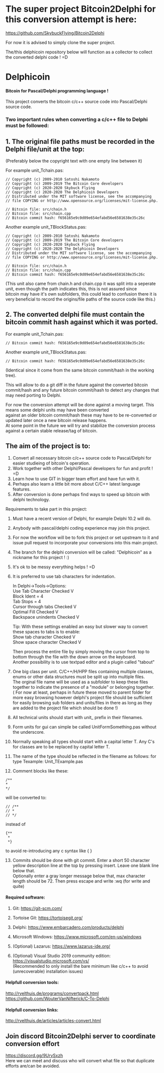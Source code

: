 # The super project Bitcoin2Delphi for this conversion attempt is here:  

https://github.com/SkybuckFlying/Bitcoin2Delphi  

For now it is advised to simply clone the super project.  

The/this delphicoin repository below will function as a collector to collect the converted delphi code ! =D  

# Delphicoin  

#### Bitcoin for Pascal/Delphi programming language !  

This project converts the bitcoin c/c++ source code into Pascal/Delphi source code.  

### Two important rules when converting a c/c++ file to Delphi must be followed:  

## 1. The original file paths must be recorded in the Delphi file/unit at the top:  

(Preferably below the copyright text with one empty line between it)  

For example unit_Tchain.pas:  

    // Copyright (c) 2009-2010 Satoshi Nakamoto
    // Copyright (c) 2009-2019 The Bitcoin Core developers
    // Copyright (c) 2020-2020 Skybuck Flying
    // Copyright (c) 2020-2020 The Delphicoin Developers
    // Distributed under the MIT software license, see the accompanying
    // file COPYING or http://www.opensource.org/licenses/mit-license.php.

    // Bitcoin file: src/chain.h
    // Bitcoin file: src/chain.cpp
    // Bitcoin commit hash: f656165e9c0d09e654efabd56e6581638e35c26c 
    
Another example unit_TBlockStatus.pas:  

    // Copyright (c) 2009-2010 Satoshi Nakamoto
    // Copyright (c) 2009-2019 The Bitcoin Core developers
    // Copyright (c) 2020-2020 Skybuck Flying
    // Copyright (c) 2020-2020 The Delphicoin Developers
    // Distributed under the MIT software license, see the accompanying
    // file COPYING or http://www.opensource.org/licenses/mit-license.php.

    // Bitcoin file: src/chain.h
    // Bitcoin file: src/chain.cpp
    // Bitcoin commit hash: f656165e9c0d09e654efabd56e6581638e35c26c     

(This unit also came from chain.h and chain.cpp it was split into a seperate unit, even though the path indicates this, this is not assured since  
bitcoin may have it's own subfolders, this could lead to confusion there it is very beneficial to record the origins/file paths of the source code like this.)  

## 2. The converted delphi file must contain the bitcoin commit hash against which it was ported.  

For example unit_Tchain.pas:  

    // Bitcoin commit hash: f656165e9c0d09e654efabd56e6581638e35c26c
    
Another example unit_TBlockStatus.pas:  

    // Bitcoin commit hash: f656165e9c0d09e654efabd56e6581638e35c26c

(Identical since it come from the same bitcoin commit/hash in the working tree).  

This will allow to do a git diff in the future against the converted bitcoin commit/hash and any future bitcoin commit/hash to detect any changes that may need porting to Delphi.  

For now the conversion attempt will be done against a moving target. This means some delphi units may have been converted    
against an older bitcoin commit/hash these may have to be re-converted or updated later once a new bitcoin release happens.    
At some point in the future we will try and stabilize the conversion process against a certain stable release/tag of bitcoin.    

## The aim of the project is to:

1. Convert all necessary bitcoin c/c++ source code to Pascal/Delphi for easier studieing of bitcoin's operation.    
2. Work together with other Delphi/Pascal developers for fun and profit ! =D    
3. Learn how to use GIT in bigger team effort and have fun with it.    
4. Perhaps also learn a little bit more about C/C++ latest language features.    
5. After conversion is done perhaps find ways to speed up bitcoin with delphi technology.    
  
Requirements to take part in this project:
  
1. Must have a recent version of Delphi, for example Delphi 10.2 will do.    
2. Anybody with pascal/delphi coding experience may join this project.    
3. For now the workflow will be to fork this project or set upstream to it and issue pull request to incorporate your conversions into this main project.    
4. The branch for the delphi conversion will be called: "Delphicoin" as a nickname for this project ! :)    
5. It's ok to be messy everything helps ! =D    
6. It is preferred to use tab characters for indentation.    
    
   In Delphi->Tools->Options:    
   Use Tab Character Checked V    
   Block Ident = 4    
   Tab Stops = 4    
   Cursor through tabs Checked V    
   Optimal Fill Checked V    
   Backspace unindents Checked V    
   
   Tip: With these settings enabled an easy but slower way to convert these spaces to tabs is to enable:\
   Show tab character Checked V  
   Show space character Checked V  
     
   Then process the entire file by simply moving the cursor from top to bottom through the file with the down arrow on the keyboard.  
   Another possibility is to use textpad editor and a plugin called "tabout"  
    
7. One big class per unit. C/C++/H/HPP files containing multiple classes, enums or other data structures must be split up into multiple files.  
   The orginal file name will be used as a subfolder to keep these files together to indicate the presence of a "module" or belonging together.  
   ( For now at least, perhaps in future these moved to parent folder for more easy browsing however delphi's project file should be sufficient  
     for easily browsing sub folders and units/files in there as long as they are added to the project file which should be done !)  

8. All technical units should start with unit_ prefix in their filenames.  
  
9. Form units for gui can simple be called UnitFormSomething.pas without the underscore.  
  
10. Normally speaking all types should start with a capital letter T. Any C's for classes are to be replaced by capital letter T.  
  
11. The name of the type should be reflected in the filename as follows: for type Texample: Unit_TExample.pas  
  
12.  Comment blocks like these:  

    /**  
    *   
    */  
    
will be converted to:  

    // /**  
    // *  
    // */  
    
instead of    

    {**  
     *  
     *}  
     
to avoid re-introducing any c syntax like { }  
  
13. Commits should be done with git commit. Enter a short 50 character yellow description line at the top by pressing insert. Leave one blank line below that.  
    Optionally enter a gray longer message below that, max character length should be 72. Then press escape and write :wq    (for write and quite)  
        
#### Required software:  
  
1. Git: https://git-scm.com/   
2. Tortoise Git:  https://tortoisegit.org/  
3. Delphi: https://www.embarcadero.com/products/delphi   
4. Microsoft Windows: https://www.microsoft.com/en-us/windows  
  
5. (Optional) Lazarus: https://www.lazarus-ide.org/  
6. (Optional) Visual Studio 2019 community edition: https://visualstudio.microsoft.com/vs/  
(Recommended to only install the bare minimum like c/c++ to avoid (unrecoverable) installation issues)  
        
#### Helpfull conversion tools:   
http://rvelthuis.de/programs/convertpack.html    
https://github.com/WouterVanNifterick/C-To-Delphi     

#### Helpfull conversion links:    
http://rvelthuis.de/articles/articles-convert.html    
  
## Join discord Bitcoin2Delphi server to coordinate conversion effort    
https://discord.gg/9UrvSxzh    
Here we can meet and discuss who will convert what file so that duplicate efforts are/can be avoided.   
